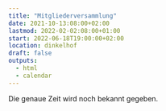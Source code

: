 ```yaml
---
title: "Mitgliederversammlung"
date: 2021-10-13:08:00+02:00
lastmod: 2022-02-02:08:00+01:00
start: 2022-06-18T19:00:00+02:00
location: dinkelhof
draft: false
outputs:
  - html
  - calendar
---
```


Die genaue Zeit wird noch bekannt gegeben.
